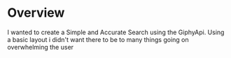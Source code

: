 # Overview
I wanted to create a Simple and Accurate Search using the GiphyApi. Using a basic layout i didn't want there to be to many things going on overwhelming the user

